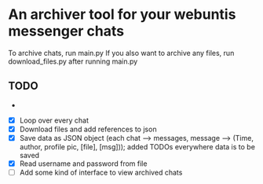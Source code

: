 # An archiver tool for your webuntis messenger chats

To archive chats, run main.py
If you also want to archive any files, run download_files.py after running main.py

## TODO
-
- [x] Loop over every chat
- [x] Download files and add references to json
- [x] Save data as JSON object (each chat --> messages, message --> (Time, author, profile pic, [file], [msg])); added TODOs everywhere data is to be saved
- [x] Read username and password from file
- [ ] Add some kind of interface to view archived chats